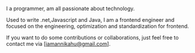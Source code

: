 I  a programmer, am all passionate about technology.

Used to write .net,Javascript and Java, I am a frontend engineer and focused on the engineering, optimization and standardization for frontend.

If you want to do some contributions or collaborations, just feel free to contact me via [iamannikahu@gmail.com].
